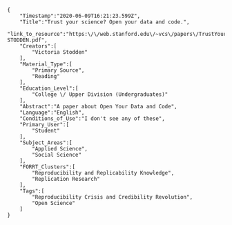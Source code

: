 
    {
        "Timestamp":"2020-06-09T16:21:23.599Z",
        "Title":"Trust your science? Open your data and code.",
        "link_to_resource":"https:\/\/web.stanford.edu\/~vcs\/papers\/TrustYourScience-STODDEN.pdf",
        "Creators":[
            "Victoria Stodden"
        ],
        "Material_Type":[
            "Primary Source",
            "Reading"
        ],
        "Education_Level":[
            "College \/ Upper Division (Undergraduates)"
        ],
        "Abstract":"A paper about Open Your Data and Code",
        "Language":"English",
        "Conditions_of_Use":"I don't see any of these",
        "Primary_User":[
            "Student"
        ],
        "Subject_Areas":[
            "Applied Science",
            "Social Science"
        ],
        "FORRT_Clusters":[
            "Reproducibility and Replicability Knowledge",
            "Replication Research"
        ],
        "Tags":[
            "Reproducibility Crisis and Credibility Revolution",
            "Open Science"
        ]
    }
